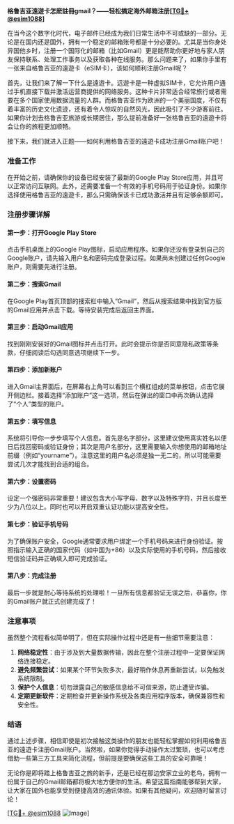 **格鲁吉亚遠遊卡怎麽註冊gmail？——轻松搞定海外邮箱注册[[TG💪+ @esim1088](https://t.me/s/esim1088)]**

在当今这个数字化时代，电子邮件已经成为我们日常生活中不可或缺的一部分。无论是在国内还是国外，拥有一个稳定的邮箱账号都是十分必要的。尤其是当你身处异国他乡时，注册一个国际化的邮箱（比如Gmail）更是能帮助你更好地与家人朋友保持联系、处理工作事务以及获取各种在线服务。那么问题来了，如果你手里有一张来自格鲁吉亚的遠遊卡（eSIM卡），该如何顺利注册Gmail呢？

首先，让我们来了解一下什么是遠遊卡。远遊卡是一种虚拟SIM卡，它允许用户通过手机直接下载并激活运营商提供的网络服务。这种卡片非常适合经常旅行或者需要在多个国家使用数据流量的人群。而格鲁吉亚作为欧洲的一个美丽国度，不仅有着丰富的历史文化遗迹，还有着令人惊叹的自然风光，因此吸引了不少游客前往。如果你计划去格鲁吉亚旅游或长期居住，那么提前准备好一张格鲁吉亚的遠遊卡将会让你的旅程更加顺畅。

接下来，我们就进入正题——如何利用格鲁吉亚的遠遊卡成功注册Gmail账户吧！

### 准备工作

在开始之前，请确保你的设备已经安装了最新的Google Play Store应用，并且可以正常访问互联网。此外，还需要准备一个有效的手机号码用于验证身份。如果你选择使用格鲁吉亚的遠遊卡，那么只需确保该卡已成功激活并且有足够余额即可。

### 注册步骤详解

#### 第一步：打开Google Play Store
点击手机桌面上的Google Play图标，启动应用程序。如果你还没有登录到自己的Google账户，请先输入用户名和密码完成登录过程。如果尚未创建过任何Google账户，则需要先进行注册。

#### 第二步：搜索Gmail
在Google Play首页顶部的搜索栏中输入“Gmail”，然后从搜索结果中找到官方版的Gmail应用并点击下载。等待安装完成后返回主界面。

#### 第三步：启动Gmail应用
找到刚刚安装好的Gmail图标并点击打开。此时会提示你是否同意隐私政策等条款，仔细阅读后勾选同意选项继续下一步。

#### 第四步：添加新账户
进入Gmail主界面后，在屏幕右上角可以看到三个横杠组成的菜单按钮，点击它展开侧边栏。接着选择“添加账户”这一选项，然后在弹出的窗口中再次确认选择了“个人”类型的账户。

#### 第五步：填写信息
系统将引导你一步步填写个人信息。首先是名字部分，这里建议使用真实姓名以便日后找回密码或验证身份；其次是用户名部分，这里需要输入你想使用的邮箱地址前缀（例如“yourname”）。注意这里的用户名必须是独一无二的，所以可能需要尝试几次才能找到合适的组合。

#### 第六步：设置密码
设定一个强密码非常重要！建议包含大小写字母、数字以及特殊字符，并且长度至少为八位以上。同时也可以开启双重认证功能以提高安全性。

#### 第七步：验证手机号码
为了确保账户安全，Google通常要求用户绑定一个手机号码来进行身份验证。按照指示输入正确的国家代码（如中国为+86）以及实际使用的手机号码，然后接收短信验证码并正确填入即可完成验证。

#### 第八步：完成注册
最后一步就是耐心等待系统的处理啦！一旦所有信息都验证无误之后，恭喜你，你的Gmail账户就正式创建完成了！

### 注意事项

虽然整个流程看似简单明了，但在实际操作过程中还是有一些细节需要注意：

1. **网络稳定性**：由于涉及到大量数据传输，因此在整个注册过程中一定要保证网络连接稳定。
2. **避免频繁尝试**：如果某个环节失败多次，最好稍作休息再重新尝试，以免触发系统限制。
3. **保护个人信息**：切勿泄露自己的敏感信息给不可信来源，防止遭受诈骗。
4. **定期更新软件**：定期检查并更新操作系统及各类应用程序版本，确保兼容性和安全性。

### 结语

通过上述步骤，相信即使是初次接触这类操作的朋友也能轻松掌握如何利用格鲁吉亚的遠遊卡注册Gmail账户。当然啦，如果你觉得手动操作太过繁琐，也可以考虑借助一些第三方工具来简化流程，但前提是要确保这些工具的安全可靠哦！

无论你是即将踏上格鲁吉亚之旅的新手，还是已经在那边安家立业的老鸟，拥有一份属于自己的Gmail邮箱都将极大地方便你的生活。希望这篇指南能够帮到大家，让大家在国外也能享受到便捷高效的通讯体验。如果有其他疑问，欢迎随时留言讨论！

[[TG💪+ @esim1088](https://t.me/s/esim1088) ![Image](https://i.postimg.cc/4NQfJmqS/Snipaste-2025-05-13-00-14-12.png)]
